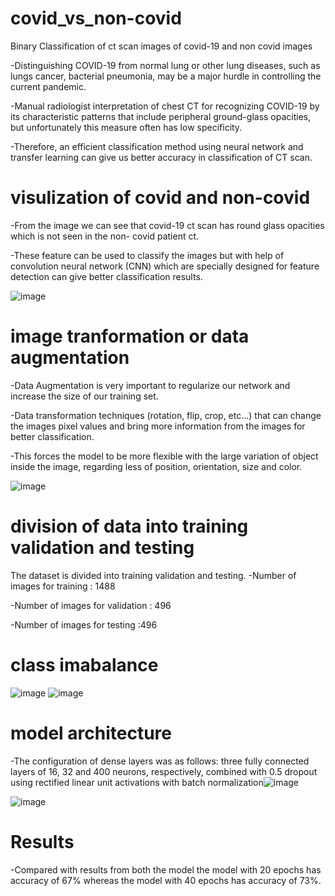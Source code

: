 # covid_vs_non-covid
Binary Classification of ct scan images of covid-19 and non covid images

-Distinguishing COVID-19 from normal lung or other lung diseases, such as lungs cancer, bacterial pneumonia, may be a major hurdle in controlling the current pandemic.

-Manual radiologist interpretation of chest CT for recognizing COVID-19 by its characteristic patterns that include peripheral ground-glass opacities, but unfortunately this measure often has low specificity.

-Therefore, an efficient classification method using neural network and transfer learning can give us better accuracy in classification of CT scan.


# visulization of covid and non-covid
-From the image we can see that covid-19 ct scan has round glass opacities which is not seen in the non- covid patient ct.

-These feature can be used to classify the images but with help of  convolution neural network (CNN) which are specially designed for feature detection can give better classification results.  


![image](https://user-images.githubusercontent.com/58631474/123285252-82848e00-d52a-11eb-91b5-fef6bc8c7b53.png)

# image tranformation or data augmentation

-Data Augmentation is very important to regularize our network and increase the size of our training set.

-Data transformation techniques (rotation, flip, crop, etc…) that can change the images pixel values and bring more information from the images for better classification.

-This forces the model to be more flexible with the large variation of object inside the image, regarding less of position, orientation, size and color.

![image](https://user-images.githubusercontent.com/58631474/123285648-db542680-d52a-11eb-9981-7d13888a4de9.png)

# division of data into training validation and testing

The dataset is divided into training validation and testing.
-Number of images for training : 1488

-Number of images for validation : 496

-Number of images for testing :496

# class imabalance

![image](https://user-images.githubusercontent.com/58631474/123286006-279f6680-d52b-11eb-8746-10959feedfc9.png)
![image](https://user-images.githubusercontent.com/58631474/123286045-30903800-d52b-11eb-8247-f8aa469ed178.png)

# model architecture

-The configuration of dense layers was as follows: three fully connected layers of 16, 32 and 400 neurons, respectively, combined with 0.5 dropout using rectified linear unit activations with batch normalization![image](https://user-images.githubusercontent.com/58631474/123286162-4e5d9d00-d52b-11eb-8486-87623c5db4b8.png)

![image](https://user-images.githubusercontent.com/58631474/123286249-62090380-d52b-11eb-80b2-46f4569b18e5.png)

# Results
-Compared with results from both the model the model with  20 epochs has accuracy of 67% whereas the model with 40 epochs has accuracy of 73%.
